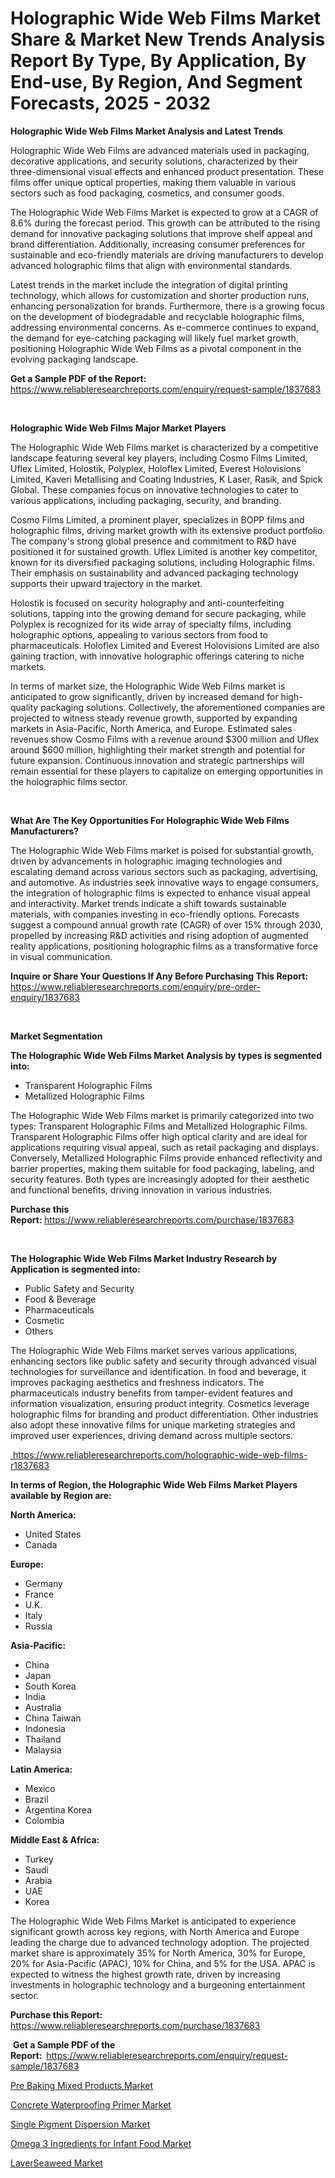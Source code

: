 <p><h1>Holographic Wide Web Films Market Share & Market New Trends Analysis Report By Type, By Application, By End-use, By Region, And Segment Forecasts, 2025 - 2032</h1></p><p><strong>Holographic Wide Web Films Market Analysis and Latest Trends</strong></p>
<p><p>Holographic Wide Web Films are advanced materials used in packaging, decorative applications, and security solutions, characterized by their three-dimensional visual effects and enhanced product presentation. These films offer unique optical properties, making them valuable in various sectors such as food packaging, cosmetics, and consumer goods.</p><p>The Holographic Wide Web Films Market is expected to grow at a CAGR of 8.6% during the forecast period. This growth can be attributed to the rising demand for innovative packaging solutions that improve shelf appeal and brand differentiation. Additionally, increasing consumer preferences for sustainable and eco-friendly materials are driving manufacturers to develop advanced holographic films that align with environmental standards.</p><p>Latest trends in the market include the integration of digital printing technology, which allows for customization and shorter production runs, enhancing personalization for brands. Furthermore, there is a growing focus on the development of biodegradable and recyclable holographic films, addressing environmental concerns. As e-commerce continues to expand, the demand for eye-catching packaging will likely fuel market growth, positioning Holographic Wide Web Films as a pivotal component in the evolving packaging landscape.</p></p>
<p><strong>Get a Sample PDF of the Report:&nbsp;</strong> <a href="https://www.reliableresearchreports.com/enquiry/request-sample/1837683?utm_campaign=13&utm_medium=2&utm_source=Github&utm_content=ia&utm_term=03022025&utm_id=holographic-wide-web-films">https://www.reliableresearchreports.com/enquiry/request-sample/1837683</a></p>
<p>&nbsp;</p>
<p><strong>Holographic Wide Web Films Major Market Players</strong></p>
<p><p>The Holographic Wide Web Films market is characterized by a competitive landscape featuring several key players, including Cosmo Films Limited, Uflex Limited, Holostik, Polyplex, Holoflex Limited, Everest Holovisions Limited, Kaveri Metallising and Coating Industries, K Laser, Rasik, and Spick Global. These companies focus on innovative technologies to cater to various applications, including packaging, security, and branding.</p><p>Cosmo Films Limited, a prominent player, specializes in BOPP films and holographic films, driving market growth with its extensive product portfolio. The company's strong global presence and commitment to R&D have positioned it for sustained growth. Uflex Limited is another key competitor, known for its diversified packaging solutions, including Holographic films. Their emphasis on sustainability and advanced packaging technology supports their upward trajectory in the market.</p><p>Holostik is focused on security holography and anti-counterfeiting solutions, tapping into the growing demand for secure packaging, while Polyplex is recognized for its wide array of specialty films, including holographic options, appealing to various sectors from food to pharmaceuticals. Holoflex Limited and Everest Holovisions Limited are also gaining traction, with innovative holographic offerings catering to niche markets.</p><p>In terms of market size, the Holographic Wide Web Films market is anticipated to grow significantly, driven by increased demand for high-quality packaging solutions. Collectively, the aforementioned companies are projected to witness steady revenue growth, supported by expanding markets in Asia-Pacific, North America, and Europe. Estimated sales revenues show Cosmo Films with a revenue around $300 million and Uflex around $600 million, highlighting their market strength and potential for future expansion. Continuous innovation and strategic partnerships will remain essential for these players to capitalize on emerging opportunities in the holographic films sector.</p></p>
<p>&nbsp;</p>
<p><strong>What Are The Key Opportunities For Holographic Wide Web Films Manufacturers?</strong></p>
<p><p>The Holographic Wide Web Films market is poised for substantial growth, driven by advancements in holographic imaging technologies and escalating demand across various sectors such as packaging, advertising, and automotive. As industries seek innovative ways to engage consumers, the integration of holographic films is expected to enhance visual appeal and interactivity. Market trends indicate a shift towards sustainable materials, with companies investing in eco-friendly options. Forecasts suggest a compound annual growth rate (CAGR) of over 15% through 2030, propelled by increasing R&D activities and rising adoption of augmented reality applications, positioning holographic films as a transformative force in visual communication.</p></p>
<p><strong>Inquire or Share Your Questions If Any Before Purchasing This Report:</strong> <a href="https://www.reliableresearchreports.com/enquiry/pre-order-enquiry/1837683?utm_campaign=13&utm_medium=2&utm_source=Github&utm_content=ia&utm_term=03022025&utm_id=holographic-wide-web-films">https://www.reliableresearchreports.com/enquiry/pre-order-enquiry/1837683</a></p>
<p>&nbsp;</p>
<p><strong>Market Segmentation</strong></p>
<p><strong>The Holographic Wide Web Films Market Analysis by types is segmented into:</strong></p>
<p><ul><li>Transparent Holographic Films</li><li>Metallized Holographic Films</li></ul></p>
<p><p>The Holographic Wide Web Films market is primarily categorized into two types: Transparent Holographic Films and Metallized Holographic Films. Transparent Holographic Films offer high optical clarity and are ideal for applications requiring visual appeal, such as retail packaging and displays. Conversely, Metallized Holographic Films provide enhanced reflectivity and barrier properties, making them suitable for food packaging, labeling, and security features. Both types are increasingly adopted for their aesthetic and functional benefits, driving innovation in various industries.</p></p>
<p><strong>Purchase this Report:&nbsp;</strong><a href="https://www.reliableresearchreports.com/purchase/1837683?utm_campaign=13&utm_medium=2&utm_source=Github&utm_content=ia&utm_term=03022025&utm_id=holographic-wide-web-films">https://www.reliableresearchreports.com/purchase/1837683</a></p>
<p>&nbsp;</p>
<p><strong>The Holographic Wide Web Films Market Industry Research by Application is segmented into:</strong></p>
<p><ul><li>Public Safety and Security</li><li>Food & Beverage</li><li>Pharmaceuticals</li><li>Cosmetic</li><li>Others</li></ul></p>
<p><p>The Holographic Wide Web Films market serves various applications, enhancing sectors like public safety and security through advanced visual technologies for surveillance and identification. In food and beverage, it improves packaging aesthetics and freshness indicators. The pharmaceuticals industry benefits from tamper-evident features and information visualization, ensuring product integrity. Cosmetics leverage holographic films for branding and product differentiation. Other industries also adopt these innovative films for unique marketing strategies and improved user experiences, driving demand across multiple sectors.</p></p>
<p><a href="https://www.reliableresearchreports.com/holographic-wide-web-films-r1837683?utm_campaign=13&utm_medium=2&utm_source=Github&utm_content=ia&utm_term=03022025&utm_id=holographic-wide-web-films">&nbsp;https://www.reliableresearchreports.com/holographic-wide-web-films-r1837683</a></p>
<p><strong>In terms of Region, the Holographic Wide Web Films Market Players available by Region are:</strong></p>
<p>
    <p> <strong> North America: </strong>
        <ul>
            <li>United States</li>
            <li>Canada</li>
        </ul>
        </p> 
    <p> <strong> Europe: </strong>
        <ul>
            <li>Germany</li>
            <li>France</li>
            <li>U.K.</li>
            <li>Italy</li>
            <li>Russia</li>
        </ul>
        </p> 
    <p> <strong> Asia-Pacific: </strong>
        <ul>
            <li>China</li>
            <li>Japan</li>
            <li>South Korea</li>
            <li>India</li>
            <li>Australia</li>
            <li>China Taiwan</li>
            <li>Indonesia</li>
            <li>Thailand</li>
            <li>Malaysia</li>
        </ul>
        </p> 
    <p> <strong> Latin America: </strong>
        <ul>
            <li>Mexico</li>
            <li>Brazil</li>
            <li>Argentina Korea</li>
            <li>Colombia</li>
        </ul>
        </p> 
    <p> <strong> Middle East & Africa: </strong>
        <ul>
            <li>Turkey</li>
            <li>Saudi</li>
            <li>Arabia</li>
            <li>UAE</li>
            <li>Korea</li>
        </ul>
    </p>
    </p>
<p><p>The Holographic Wide Web Films Market is anticipated to experience significant growth across key regions, with North America and Europe leading the charge due to advanced technology adoption. The projected market share is approximately 35% for North America, 30% for Europe, 20% for Asia-Pacific (APAC), 10% for China, and 5% for the USA. APAC is expected to witness the highest growth rate, driven by increasing investments in holographic technology and a burgeoning entertainment sector.</p></p>
<p><strong>Purchase this Report: </strong><a href="https://www.reliableresearchreports.com/purchase/1837683?utm_campaign=13&utm_medium=2&utm_source=Github&utm_content=ia&utm_term=03022025&utm_id=holographic-wide-web-films">https://www.reliableresearchreports.com/purchase/1837683</a></p>
<p>&nbsp;<strong>Get a Sample PDF of the Report:&nbsp;&nbsp;</strong><a href="https://www.reliableresearchreports.com/enquiry/request-sample/1837683?utm_campaign=13&utm_medium=2&utm_source=Github&utm_content=ia&utm_term=03022025&utm_id=holographic-wide-web-films">https://www.reliableresearchreports.com/enquiry/request-sample/1837683</a></p>
<p><strong></strong></p>
<p><p><a href="https://www.linkedin.com/pulse/global-pre-baking-mixed-products-market-insights-size-share-mlhwe?utm_campaign=13&utm_medium=2&utm_source=Github&utm_content=ia&utm_term=03022025&utm_id=holographic-wide-web-films">Pre Baking Mixed Products Market</a></p><p><a href="https://github.com/raffadongraffadong/Market-Research-Report-List-1/blob/main/concrete-waterproofing-primer-market.md?utm_campaign=13&utm_medium=2&utm_source=Github&utm_content=ia&utm_term=03022025&utm_id=holographic-wide-web-films">Concrete Waterproofing Primer Market</a></p><p><a href="https://github.com/dolorespeddico90/Market-Research-Report-List-1/blob/main/single-pigment-dispersion-market.md?utm_campaign=13&utm_medium=2&utm_source=Github&utm_content=ia&utm_term=03022025&utm_id=holographic-wide-web-films">Single Pigment Dispersion Market</a></p><p><a href="https://www.linkedin.com/pulse/comprehensive-examination-omega-3-ingredients-infant-food-market-4hzxe?utm_campaign=13&utm_medium=2&utm_source=Github&utm_content=ia&utm_term=03022025&utm_id=holographic-wide-web-films">Omega 3 Ingredients for Infant Food Market</a></p><p><a href="https://www.linkedin.com/pulse/global-laverseaweed-market-forecast-year-2025-2032-reveals-rsb0e?utm_campaign=13&utm_medium=2&utm_source=Github&utm_content=ia&utm_term=03022025&utm_id=holographic-wide-web-films">LaverSeaweed Market</a></p></p>